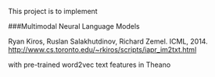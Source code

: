 This project is to implement 

###Multimodal Neural Language Models

Ryan Kiros, Ruslan Salakhutdinov, Richard Zemel. ICML, 2014.  
http://www.cs.toronto.edu/~rkiros/scripts/iapr_im2txt.html

with pre-trained word2vec text features
in Theano

